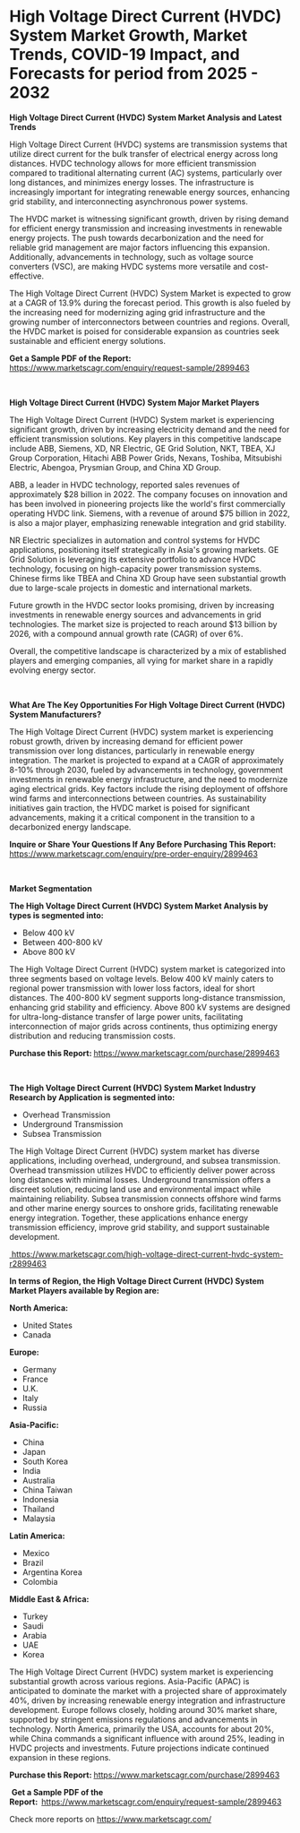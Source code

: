 <p><h1>High Voltage Direct Current (HVDC) System Market Growth, Market Trends, COVID-19 Impact, and Forecasts for period from 2025 - 2032</h1></p><p><strong>High Voltage Direct Current (HVDC) System Market Analysis and Latest Trends</strong></p>
<p><p>High Voltage Direct Current (HVDC) systems are transmission systems that utilize direct current for the bulk transfer of electrical energy across long distances. HVDC technology allows for more efficient transmission compared to traditional alternating current (AC) systems, particularly over long distances, and minimizes energy losses. The infrastructure is increasingly important for integrating renewable energy sources, enhancing grid stability, and interconnecting asynchronous power systems.</p><p>The HVDC market is witnessing significant growth, driven by rising demand for efficient energy transmission and increasing investments in renewable energy projects. The push towards decarbonization and the need for reliable grid management are major factors influencing this expansion. Additionally, advancements in technology, such as voltage source converters (VSC), are making HVDC systems more versatile and cost-effective.</p><p>The High Voltage Direct Current (HVDC) System Market is expected to grow at a CAGR of 13.9% during the forecast period. This growth is also fueled by the increasing need for modernizing aging grid infrastructure and the growing number of interconnectors between countries and regions. Overall, the HVDC market is poised for considerable expansion as countries seek sustainable and efficient energy solutions.</p></p>
<p><strong>Get a Sample PDF of the Report:&nbsp;</strong> <a href="https://www.marketscagr.com/enquiry/request-sample/2899463?utm_campaign=1932&utm_medium=2&utm_source=Github&utm_content=ia&utm_term=16032025&utm_id=high-voltage-direct-current-hvdc-system">https://www.marketscagr.com/enquiry/request-sample/2899463</a></p>
<p>&nbsp;</p>
<p><strong>High Voltage Direct Current (HVDC) System Major Market Players</strong></p>
<p><p>The High Voltage Direct Current (HVDC) System market is experiencing significant growth, driven by increasing electricity demand and the need for efficient transmission solutions. Key players in this competitive landscape include ABB, Siemens, XD, NR Electric, GE Grid Solution, NKT, TBEA, XJ Group Corporation, Hitachi ABB Power Grids, Nexans, Toshiba, Mitsubishi Electric, Abengoa, Prysmian Group, and China XD Group.</p><p>ABB, a leader in HVDC technology, reported sales revenues of approximately $28 billion in 2022. The company focuses on innovation and has been involved in pioneering projects like the world's first commercially operating HVDC link. Siemens, with a revenue of around $75 billion in 2022, is also a major player, emphasizing renewable integration and grid stability.</p><p>NR Electric specializes in automation and control systems for HVDC applications, positioning itself strategically in Asia's growing markets. GE Grid Solution is leveraging its extensive portfolio to advance HVDC technology, focusing on high-capacity power transmission systems. Chinese firms like TBEA and China XD Group have seen substantial growth due to large-scale projects in domestic and international markets.</p><p>Future growth in the HVDC sector looks promising, driven by increasing investments in renewable energy sources and advancements in grid technologies. The market size is projected to reach around $13 billion by 2026, with a compound annual growth rate (CAGR) of over 6%.</p><p>Overall, the competitive landscape is characterized by a mix of established players and emerging companies, all vying for market share in a rapidly evolving energy sector.</p></p>
<p>&nbsp;</p>
<p><strong>What Are The Key Opportunities For High Voltage Direct Current (HVDC) System Manufacturers?</strong></p>
<p><p>The High Voltage Direct Current (HVDC) system market is experiencing robust growth, driven by increasing demand for efficient power transmission over long distances, particularly in renewable energy integration. The market is projected to expand at a CAGR of approximately 8-10% through 2030, fueled by advancements in technology, government investments in renewable energy infrastructure, and the need to modernize aging electrical grids. Key factors include the rising deployment of offshore wind farms and interconnections between countries. As sustainability initiatives gain traction, the HVDC market is poised for significant advancements, making it a critical component in the transition to a decarbonized energy landscape.</p></p>
<p><strong>Inquire or Share Your Questions If Any Before Purchasing This Report:</strong> <a href="https://www.marketscagr.com/enquiry/pre-order-enquiry/2899463?utm_campaign=1932&utm_medium=2&utm_source=Github&utm_content=ia&utm_term=16032025&utm_id=high-voltage-direct-current-hvdc-system">https://www.marketscagr.com/enquiry/pre-order-enquiry/2899463</a></p>
<p>&nbsp;</p>
<p><strong>Market Segmentation</strong></p>
<p><strong>The High Voltage Direct Current (HVDC) System Market Analysis by types is segmented into:</strong></p>
<p><ul><li>Below 400 kV</li><li>Between 400-800 kV</li><li>Above 800 kV</li></ul></p>
<p><p>The High Voltage Direct Current (HVDC) system market is categorized into three segments based on voltage levels. Below 400 kV mainly caters to regional power transmission with lower loss factors, ideal for short distances. The 400-800 kV segment supports long-distance transmission, enhancing grid stability and efficiency. Above 800 kV systems are designed for ultra-long-distance transfer of large power units, facilitating interconnection of major grids across continents, thus optimizing energy distribution and reducing transmission costs.</p></p>
<p><strong>Purchase this Report:&nbsp;</strong><a href="https://www.marketscagr.com/purchase/2899463?utm_campaign=1932&utm_medium=2&utm_source=Github&utm_content=ia&utm_term=16032025&utm_id=high-voltage-direct-current-hvdc-system">https://www.marketscagr.com/purchase/2899463</a></p>
<p>&nbsp;</p>
<p><strong>The High Voltage Direct Current (HVDC) System Market Industry Research by Application is segmented into:</strong></p>
<p><ul><li>Overhead Transmission</li><li>Underground Transmission</li><li>Subsea Transmission</li></ul></p>
<p><p>The High Voltage Direct Current (HVDC) system market has diverse applications, including overhead, underground, and subsea transmission. Overhead transmission utilizes HVDC to efficiently deliver power across long distances with minimal losses. Underground transmission offers a discreet solution, reducing land use and environmental impact while maintaining reliability. Subsea transmission connects offshore wind farms and other marine energy sources to onshore grids, facilitating renewable energy integration. Together, these applications enhance energy transmission efficiency, improve grid stability, and support sustainable development.</p></p>
<p><a href="https://www.marketscagr.com/high-voltage-direct-current-hvdc-system-r2899463?utm_campaign=1932&utm_medium=2&utm_source=Github&utm_content=ia&utm_term=16032025&utm_id=high-voltage-direct-current-hvdc-system">&nbsp;https://www.marketscagr.com/high-voltage-direct-current-hvdc-system-r2899463</a></p>
<p><strong>In terms of Region, the High Voltage Direct Current (HVDC) System Market Players available by Region are:</strong></p>
<p>
    <p> <strong> North America: </strong>
        <ul>
            <li>United States</li>
            <li>Canada</li>
        </ul>
        </p> 
    <p> <strong> Europe: </strong>
        <ul>
            <li>Germany</li>
            <li>France</li>
            <li>U.K.</li>
            <li>Italy</li>
            <li>Russia</li>
        </ul>
        </p> 
    <p> <strong> Asia-Pacific: </strong>
        <ul>
            <li>China</li>
            <li>Japan</li>
            <li>South Korea</li>
            <li>India</li>
            <li>Australia</li>
            <li>China Taiwan</li>
            <li>Indonesia</li>
            <li>Thailand</li>
            <li>Malaysia</li>
        </ul>
        </p> 
    <p> <strong> Latin America: </strong>
        <ul>
            <li>Mexico</li>
            <li>Brazil</li>
            <li>Argentina Korea</li>
            <li>Colombia</li>
        </ul>
        </p> 
    <p> <strong> Middle East & Africa: </strong>
        <ul>
            <li>Turkey</li>
            <li>Saudi</li>
            <li>Arabia</li>
            <li>UAE</li>
            <li>Korea</li>
        </ul>
    </p>
    </p>
<p><p>The High Voltage Direct Current (HVDC) system market is experiencing substantial growth across various regions. Asia-Pacific (APAC) is anticipated to dominate the market with a projected share of approximately 40%, driven by increasing renewable energy integration and infrastructure development. Europe follows closely, holding around 30% market share, supported by stringent emissions regulations and advancements in technology. North America, primarily the USA, accounts for about 20%, while China commands a significant influence with around 25%, leading in HVDC projects and investments. Future projections indicate continued expansion in these regions.</p></p>
<p><strong>Purchase this Report: </strong><a href="https://www.marketscagr.com/purchase/2899463?utm_campaign=1932&utm_medium=2&utm_source=Github&utm_content=ia&utm_term=16032025&utm_id=high-voltage-direct-current-hvdc-system">https://www.marketscagr.com/purchase/2899463</a></p>
<p>&nbsp;<strong>Get a Sample PDF of the Report:&nbsp;&nbsp;</strong><a href="https://www.marketscagr.com/enquiry/request-sample/2899463?utm_campaign=1932&utm_medium=2&utm_source=Github&utm_content=ia&utm_term=16032025&utm_id=high-voltage-direct-current-hvdc-system">https://www.marketscagr.com/enquiry/request-sample/2899463</a></p>
<p><strong></strong></p>
<p>Check more reports on <a href="https://www.marketscagr.com/?utm_campaign=1932&utm_medium=2&utm_source=Github&utm_content=ia&utm_term=16032025&utm_id=high-voltage-direct-current-hvdc-system">https://www.marketscagr.com/</a></p>